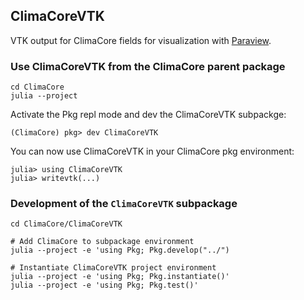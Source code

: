 ## ClimaCoreVTK

VTK output for ClimaCore fields for visualization with [Paraview](https://www.paraview.org/).

### Use ClimaCoreVTK from the ClimaCore parent package

    cd ClimaCore
    julia --project

Activate the Pkg repl mode and dev the ClimaCoreVTK subpackge:

    (ClimaCore) pkg> dev ClimaCoreVTK

You can now use ClimaCoreVTK in your ClimaCore pkg environment:

    julia> using ClimaCoreVTK
    julia> writevtk(...)

### Development of the `ClimaCoreVTK` subpackage

    cd ClimaCore/ClimaCoreVTK

    # Add ClimaCore to subpackage environment
    julia --project -e 'using Pkg; Pkg.develop("../")

    # Instantiate ClimaCoreVTK project environment
    julia --project -e 'using Pkg; Pkg.instantiate()'
    julia --project -e 'using Pkg; Pkg.test()'
